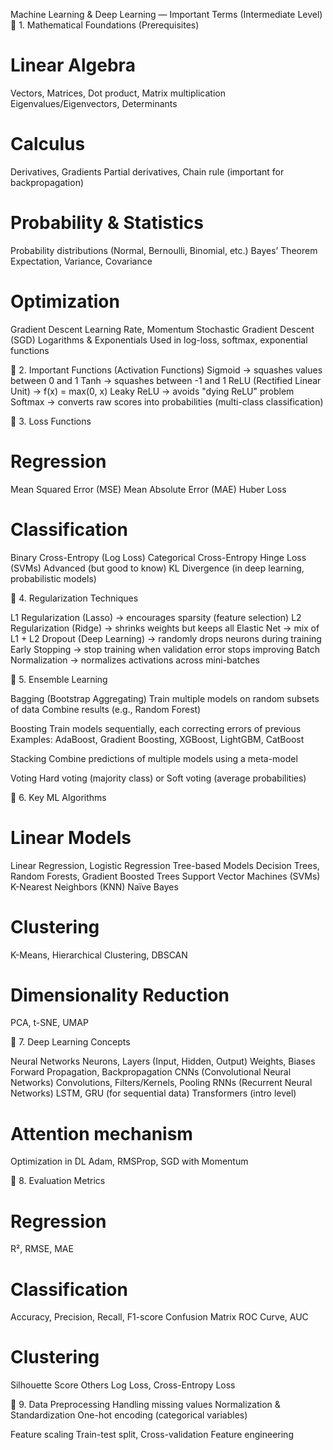 Machine Learning & Deep Learning — Important Terms (Intermediate Level)
🔹 1. Mathematical Foundations (Prerequisites)
# Linear Algebra
Vectors, Matrices, Dot product, Matrix multiplication
Eigenvalues/Eigenvectors, Determinants
# Calculus
Derivatives, Gradients
Partial derivatives, Chain rule (important for backpropagation)
# Probability & Statistics
Probability distributions (Normal, Bernoulli, Binomial, etc.)
Bayes’ Theorem
Expectation, Variance, Covariance

# Optimization
Gradient Descent
Learning Rate, Momentum
Stochastic Gradient Descent (SGD)
Logarithms & Exponentials
Used in log-loss, softmax, exponential functions

🔹 2. Important Functions (Activation Functions)
Sigmoid → squashes values between 0 and 1
Tanh → squashes between -1 and 1
ReLU (Rectified Linear Unit) → f(x) = max(0, x)
Leaky ReLU → avoids "dying ReLU" problem
Softmax → converts raw scores into probabilities (multi-class classification)

🔹 3. Loss Functions
# Regression
Mean Squared Error (MSE)
Mean Absolute Error (MAE)
Huber Loss

# Classification
Binary Cross-Entropy (Log Loss)
Categorical Cross-Entropy
Hinge Loss (SVMs)
Advanced (but good to know)
KL Divergence (in deep learning, probabilistic models)

🔹 4. Regularization Techniques

L1 Regularization (Lasso) → encourages sparsity (feature selection)
L2 Regularization (Ridge) → shrinks weights but keeps all
Elastic Net → mix of L1 + L2
Dropout (Deep Learning) → randomly drops neurons during training
Early Stopping → stop training when validation error stops improving
Batch Normalization → normalizes activations across mini-batches

🔹 5. Ensemble Learning

Bagging (Bootstrap Aggregating)
Train multiple models on random subsets of data
Combine results (e.g., Random Forest)

Boosting
Train models sequentially, each correcting errors of previous
Examples: AdaBoost, Gradient Boosting, XGBoost, LightGBM, CatBoost

Stacking
Combine predictions of multiple models using a meta-model

Voting
Hard voting (majority class) or Soft voting (average probabilities)

🔹 6. Key ML Algorithms

# Linear Models
Linear Regression, Logistic Regression
Tree-based Models
Decision Trees, Random Forests, Gradient Boosted Trees
Support Vector Machines (SVMs)
K-Nearest Neighbors (KNN)
Naïve Bayes

# Clustering
K-Means, Hierarchical Clustering, DBSCAN

# Dimensionality Reduction
PCA, t-SNE, UMAP

🔹 7. Deep Learning Concepts

Neural Networks
Neurons, Layers (Input, Hidden, Output)
Weights, Biases
Forward Propagation, Backpropagation
CNNs (Convolutional Neural Networks)
Convolutions, Filters/Kernels, Pooling
RNNs (Recurrent Neural Networks)
LSTM, GRU (for sequential data)
Transformers (intro level)

# Attention mechanism
Optimization in DL
Adam, RMSProp, SGD with Momentum

🔹 8. Evaluation Metrics

# Regression
R², RMSE, MAE

# Classification
Accuracy, Precision, Recall, F1-score
Confusion Matrix
ROC Curve, AUC

# Clustering
Silhouette Score
Others
Log Loss, Cross-Entropy Loss

🔹 9. Data Preprocessing
Handling missing values
Normalization & Standardization
One-hot encoding (categorical variables)

Feature scaling
Train-test split, Cross-validation
Feature engineering